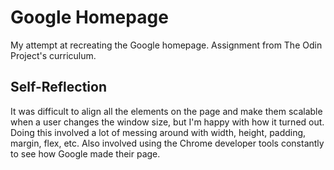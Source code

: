 # Google Homepage

My attempt at recreating the Google homepage. Assignment from The Odin Project's curriculum.

## Self-Reflection

It was difficult to align all the elements on the page and make them scalable when a user changes the window size, but I'm happy with how it turned out. Doing this involved a lot of messing around with width, height, padding, margin, flex, etc. Also involved using the Chrome developer tools constantly to see how Google made their page. 